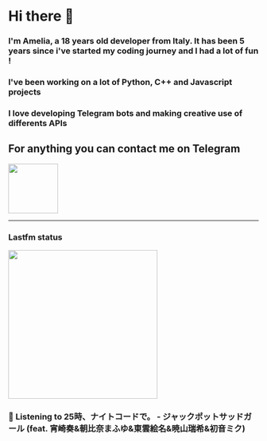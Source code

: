 # Hi there 👋
### I'm Amelia, a 18 years old developer from Italy. It has been 5 years since i've started my coding journey and I had a lot of fun !
### I've been working on a lot of Python, C++ and Javascript projects
### I love developing Telegram bots and making creative use of differents APIs


## For anything you can contact me on Telegram 
[<img src="https://upload.wikimedia.org/wikipedia/commons/thumb/8/83/Telegram_2019_Logo.svg/800px-Telegram_2019_Logo.svg.png" height=100px>](https://t.me/lmpostor_syndrome)

<!-- lastfm status starts -->
<div>
    		      <hr>
    		      <h3>Lastfm status</h3>
	              <img width="300" height="300" src="https://lastfm.freetls.fastly.net/i/u/300x300/5b10142f0f078e3b5be8316910e3f66e.jpg" >
		              <h3> 🎵 Listening to 25時、ナイトコードで。 - ジャックポットサッドガール (feat. 宵崎奏&朝比奈まふゆ&東雲絵名&暁山瑞希&初音ミク)</h3>
    </div> 
<!-- lastfm status ends -->
